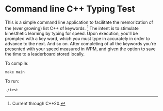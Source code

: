 # Command line C++ Typing Test

This is a simple command line application to facilitate the memorization of the (ever growing) list C++ of keywords. [^1] The intent is to stimulate kinesthetic learning by typing for speed. Upon execution, you'll be prompted with a key word, which you must type in accurately in order to advance to the next. And so on. After completing of all the keywords  you're presented with your speed measured in WPM, and given the option to save the time to a leaderboard stored locally.

[^1]: Current through C++20.


To compile:
```
make main
```
To run:
```
./test
```
